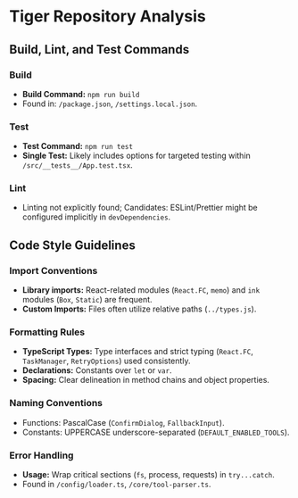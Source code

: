 # Tiger Repository Analysis

## Build, Lint, and Test Commands
### Build
- **Build Command:** `npm run build`
- Found in: `/package.json`, `/settings.local.json`.

### Test
- **Test Command:** `npm run test`
- **Single Test:** Likely includes options for targeted testing within `/src/__tests__/App.test.tsx`.

### Lint
- Linting not explicitly found; Candidates: ESLint/Prettier might be configured implicitly in `devDependencies`.

## Code Style Guidelines
### Import Conventions
- **Library imports:** React-related modules (`React.FC`, `memo`) and `ink` modules (`Box`, `Static`) are frequent.
- **Custom Imports:** Files often utilize relative paths (`../types.js`).

### Formatting Rules
- **TypeScript Types:** Type interfaces and strict typing (`React.FC`, `TaskManager`, `RetryOptions`) used consistently.
- **Declarations:** Constants over `let` or `var`.
- **Spacing:** Clear delineation in method chains and object properties.

### Naming Conventions
- Functions: PascalCase (`ConfirmDialog`, `FallbackInput`).
- Constants: UPPERCASE underscore-separated (`DEFAULT_ENABLED_TOOLS`).

### Error Handling
- **Usage:** Wrap critical sections (`fs`, process, requests) in `try...catch`.
- Found in `/config/loader.ts`, `/core/tool-parser.ts`.